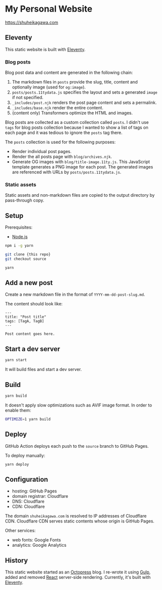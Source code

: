 # My Personal Website

https://shuheikagawa.com

## Eleventy

This static website is built with [Eleventy](https://www.11ty.dev/).

### Blog posts

Blog post data and content are generated in the following chain:

1. The markdown files in `posts` provide the slug, title, content and optionally image (used for `og:image`).
2. `posts/posts.11tydata.js` specifies the layout and sets a generated `image` if not specified.
3. `_includes/post.njk` renders the post page content and sets a permalink.
4. `_includes/base.njk` render the entire content.
5. (content only) Transformers optimize the HTML and images.

Blog posts are collected as a custom collection called `posts`. I didn't use `tags` for blog posts collection because I wanted to show a list of tags on each page and it was tedious to ignore the `posts` tag there.

The `posts` collection is used for the following purposes:

- Render individual post pages.
- Render the all posts page with `blog/archives.njk`.
- Generate OG images with `blog/title-image.11ty.js`. This JavaScript template generates a PNG image for each post. The generated images are referenced with URLs by `posts/posts.11tydata.js`.

### Static assets

Static assets and non-markdown files are copied to the output directory by pass-through copy.

## Setup

Prerequisites:

- [Node.js](https://nodejs.org/en/)

```sh
npm i -g yarn

git clone {this repo}
git checkout source

yarn
```

## Add a new post

Create a new markdown file in the format of `YYYY-mm-dd-post-slug.md`.

The content should look like:

```
---
title: "Post title"
tags: [TagA, TagB]
---

Post content goes here.
```

## Start a dev server

```sh
yarn start
```

It will build files and start a dev server.

## Build

```sh
yarn build
```

It doesn't apply slow optimizations such as AVIF image format. In order to enable them:

```sh
OPTIMIZE=1 yarn build
```

## Deploy

GitHub Action deploys each push to the `source` branch to GitHub Pages.

To deploy manually:

```sh
yarn deploy
```

## Configuration

- hosting: GitHub Pages
- domain registrar: Cloudflare
- DNS: Cloudflare
- CDN: Cloudflare

The domain `shuheikagawa.com` is resolved to IP addresses of Cloudflare CDN. Cloudflare CDN serves static contents whose origin is GitHub Pages.

Other services:

- web fonts: Google Fonts
- analytics: Google Analytics

## History

This static website started as an [Octopress](https://github.com/octopress/octopress) blog. I re-wrote it using [Gulp](https://github.com/gulpjs/gulp), added and removed [React](https://github.com/facebook/react) server-side rendering. Currently, it's built with [Eleventy](https://www.11ty.dev/).
